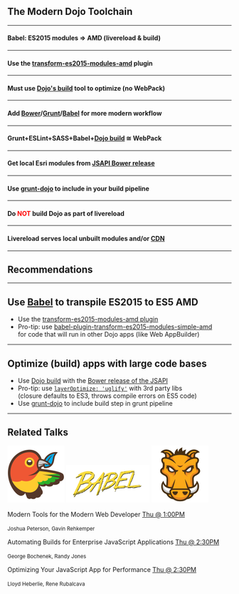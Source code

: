 ## The Modern Dojo Toolchain

---

<!-- .slide: data-background="img/babel.png" data-background-size="744px" -->
#### Babel: ES2015 modules => AMD (livereload &amp; build) 

---

<!-- .slide: data-background="img/babel.png" data-background-size="744px" -->
#### Use the [transform-es2015-modules-amd](https://babeljs.io/docs/plugins/transform-es2015-modules-amd/) plugin

---

<!-- .slide: data-background="img/assembly-line-2994043188_4e9ccbcb3f_z.jpg" -->
#### Must use [Dojo's build](https://dojotoolkit.org/reference-guide/1.10/build/) tool to optimize (no WebPack)

---

<!-- .slide: data-background="img/tesla-6858583426_1f003ea519_z.jpg" -->
#### Add [Bower](http://bower.io/)/[Grunt](http://gruntjs.com/)/[Babel](https://babeljs.io/) for more modern workflow

---

<!-- .slide: data-background="img/tesla-6858583426_1f003ea519_z.jpg" -->
#### Grunt+ESLint+SASS+Babel+[Dojo build](https://dojotoolkit.org/reference-guide/1.10/build/) &cong; WebPack

---

<!-- .slide: data-background-color="#fff" data-background="img/bower-logo.png" data-background-size="512px" -->
#### Get local Esri modules from [JSAPI Bower release](https://github.com/Esri/jsapi-resources/tree/master/bower)

---

<!-- .slide: data-background-color="#fff" data-background="img/grunt-logo.png" data-background-size="512px" -->
#### Use [grunt-dojo](https://www.npmjs.com/package/grunt-dojo) to include in your build pipeline


---

<!-- .slide: data-background-color="#fff" data-background="img/grunt-logo.png" data-background-size="512px" -->
#### Do <span style="color: red">NOT</span> build Dojo as part of livereload

---

<!-- .slide: data-background-color="#fff" data-background="img/grunt-logo.png" data-background-size="512px" -->
#### Livereload serves local unbuilt modules and/or [CDN](http://js.arcgis.com/)

---

<!-- .slide: data-background="reveal.js/img/bg-3.png" -->
## Recommendations 

---

<!-- .slide: data-background="reveal.js/img/bg-3.png" -->
## Use [Babel](https://babeljs.io/) to transpile ES2015 to ES5 AMD 
- <i class="fa fa-thumbs-up"></i> Use the [transform-es2015-modules-amd  plugin](https://babeljs.io/docs/plugins/transform-es2015-modules-amd/)
- <i class="fa fa-hand-o-right"></i> Pro-tip: use [babel-plugin-transform-es2015-modules-simple-amd](https://www.npmjs.com/package/babel-plugin-transform-es2015-modules-simple-amd) <br />for code that will run in other Dojo apps (like Web AppBuilder)

---

<!-- .slide: data-background="reveal.js/img/bg-3.png" -->
## Optimize (build) apps with large code bases 
- <i class="fa fa-thumbs-up"></i> Use [Dojo build](https://dojotoolkit.org/reference-guide/1.10/build/) with the [Bower release of the JSAPI](https://github.com/Esri/jsapi-resources/tree/master/bower)
- <i class="fa fa-hand-o-right"></i> Pro-tip: use [`layerOptimize: 'uglify'`](https://dojotoolkit.org/reference-guide/1.10/build/transforms/writeOptimized.html#id4) with 3rd party libs <br />(closure defaults to ES3, throws compile errors on ES5 code)
- <i class="fa fa-thumbs-up"></i> Use [grunt-dojo](https://www.npmjs.com/package/grunt-dojo) to include build step in grunt pipeline

---

<!-- .slide: data-background="reveal.js/img/bg-3.png" -->
## Related Talks
<div>
<img src="img/bower-logo.png" class="transparent" width="128" />
<img src="img/babel.png" class="transparent" width="188" />
<img src="img/grunt-logo.png" class="transparent" width="128" />

</div>

Modern Tools for the Modern Web Developer [Thu @ 1:00PM](https://devsummit.schedule.esri.com/#schedule/56b2874a4be5dd46a30002e9/56b2874a4be5dd46a30002ea)

<small>Joshua Peterson, Gavin Rehkemper</small>

Automating Builds for Enterprise JavaScript Applications [Thu @ 2:30PM](https://devsummit.schedule.esri.com/#schedule/56b2874f4be5dd46a300030e/56b4eff34be5dd8f3401d266)

<small>George Bochenek, Randy Jones</small>

Optimizing Your JavaScript App for Performance [Thu @ 2:30PM](https://devsummit.schedule.esri.com/#schedule/56b287444be5dd46a30002b7/56b287444be5dd46a30002b8)

<small>Lloyd Heberlie, Rene Rubalcava</small>


